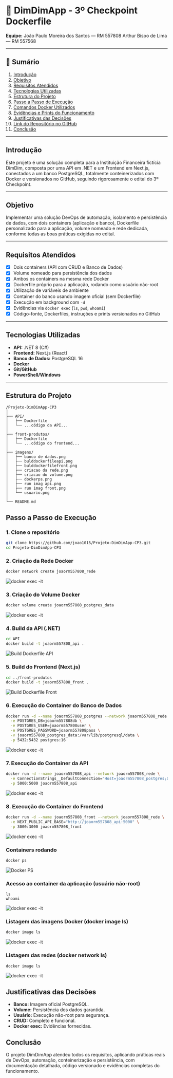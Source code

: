 # 🏦 DimDimApp - 3º Checkpoint Dockerfile

**Equipe:**
João Paulo Moreira dos Santos — RM 557808
Arthur Bispo de Lima — RM 557568

---

## 📑 Sumário

1. [Introdução](#introdução)
2. [Objetivo](#objetivo)
3. [Requisitos Atendidos](#requisitos-atendidos)
4. [Tecnologias Utilizadas](#tecnologias-utilizadas)
5. [Estrutura do Projeto](#estrutura-do-projeto)
6. [Passo a Passo de Execução](#passo-a-passo-de-execução)
7. [Comandos Docker Utilizados](#comandos-docker-utilizados)
8. [Evidências e Prints do Funcionamento](#evidências-e-prints-do-funcionamento)
9. [Justificativas das Decisões](#justificativas-das-decisões)
10. [Link do Repositório no GitHub](#link-do-repositório-no-github)
11. [Conclusão](#conclusão)

---

## Introdução

Este projeto é uma solução completa para a Instituição Financeira fictícia DimDim, composta por uma API em .NET e um Frontend em Next.js, conectados a um banco PostgreSQL, totalmente conteinerizados com Docker e versionados no GitHub, seguindo rigorosamente o edital do 3º Checkpoint.

---

## Objetivo

Implementar uma solução DevOps de automação, isolamento e persistência de dados, com dois containers (aplicação e banco), Dockerfile personalizado para a aplicação, volume nomeado e rede dedicada, conforme todas as boas práticas exigidas no edital.

---

## Requisitos Atendidos

* [x] Dois containers (API com CRUD e Banco de Dados)
* [x] Volume nomeado para persistência dos dados
* [x] Ambos os containers na mesma rede Docker
* [x] Dockerfile próprio para a aplicação, rodando como usuário não-root
* [x] Utilização de variáveis de ambiente
* [x] Container do banco usando imagem oficial (sem Dockerfile)
* [x] Execução em background com `-d`
* [x] Evidências via `docker exec` (`ls`, `pwd`, `whoami`)
* [x] Código-fonte, Dockerfiles, instruções e prints versionados no GitHub

---

## Tecnologias Utilizadas

* **API:** .NET 8 (C#)
* **Frontend:** Next.js (React)
* **Banco de Dados:** PostgreSQL 16
* **Docker**
* **Git/GitHub**
* **PowerShell/Windows**

---

## Estrutura do Projeto

```plaintext
/Projeto-DimDimApp-CP3
│
├── API/
│   ├── Dockerfile
│   └── ...código da API...
│
├── front-produtos/
│   ├── Dockerfile
│   └── ...código do frontend...
│
├── imagens/
│   ├── banco de dados.png
│   ├── bulddockerfileapi.png
│   ├── bulddockerfilefront.png
│   ├── criacao da rede.png
│   ├── criacao do volume.png
│   ├── dockerps.png
│   ├── run imag api.png
│   ├── run imag front.png
│   └── usuario.png
│
└── README.md
```

## Passo a Passo de Execução

### 1. Clone o repositório

```sh
git clone https://github.com/joao1015/Projeto-DimDimApp-CP3.git
cd Projeto-DimDimApp-CP3
```

### 2. Criação da Rede Docker

```sh
docker network create joaorm557808_rede
```

![docker exec -it](imagens/rede.png)

### 3. Criação do Volume Docker

```sh
docker volume create joaorm557808_postgres_data
```

![docker exec -it](imagens/volume.png)

### 4. Build da API (.NET)

```sh
cd API
docker build -t joaorm557808_api .
```

![Build Dockerfile API](imagens/bulddockerfileapi.png)

### 5. Build do Frontend (Next.js)

```sh
cd ../front-produtos
docker build -t joaorm557808_front .
```

![Build Dockerfile Front](imagens/bulddockerfilefront.png)

### 6. Execução do Container do Banco de Dados

```sh
docker run -d --name joaorm557808_postgres --network joaorm557808_rede \
  -e POSTGRES_DB=joaorm557808db \
  -e POSTGRES_USER=joaorm557808user \
  -e POSTGRES_PASSWORD=joaorm557808pass \
  -v joaorm557808_postgres_data:/var/lib/postgresql/data \
  -p 5432:5432 postgres:16
```

![docker exec -it](imagens/bancodados.png)

### 7. Execução do Container da API

```sh
docker run -d --name joaorm557808_api --network joaorm557808_rede \
  -e ConnectionStrings__DefaultConnection="Host=joaorm557808_postgres;Database=joaorm557808db;Username=joaorm557808user;Password=joaorm557808pass" \
  -p 5000:5000 joaorm557808_api
```

![docker exec -it](imagens/runapi.png)

### 8. Execução do Container do Frontend

```sh
docker run -d --name joaorm557808_front --network joaorm557808_rede \
  -e NEXT_PUBLIC_API_BASE="http://joaorm557808_api:5000" \
  -p 3000:3000 joaorm557808_front
```

![docker exec -it](imagens/runfront.png)

### Containers rodando

```sh
docker ps
```

![Docker PS](imagens/dockerps.png)

### Acesso ao container da aplicação (usuário não-root)

```docker exec -it joaorm557808_api sh
ls
whoami
```

![docker exec -it](imagens/usuario.png)

### Listagem das imagens Docker (docker image ls)

```sh
docker image ls
```
![docker exec -it](imagens/dockerimage.png)


### Listagem das redes (docker network ls)

```sh
docker image ls
```
![docker exec -it](imagens/dockerrede.png)


## Justificativas das Decisões

* **Banco:** Imagem oficial PostgreSQL.
* **Volume:** Persistência dos dados garantida.
* **Usuário:** Execução não-root para segurança.
* **CRUD:** Completo e funcional.
* **Docker exec:** Evidências fornecidas.


## Conclusão

O projeto DimDimApp atendeu todos os requisitos, aplicando práticas reais de DevOps, automação, conteinerização e persistência, com documentação detalhada, código versionado e evidências completas do funcionamento.
